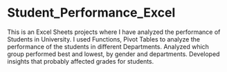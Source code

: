 # Student_Performance_Excel
This is an Excel Sheets projects where I have analyzed the performance of Students in University. 
I used Functions, Pivot Tables to analyze the performance of the students in different Departments.
Analyzed which group performed best and lowest, by gender and departments.
Developed insights that probably affected grades for students.
